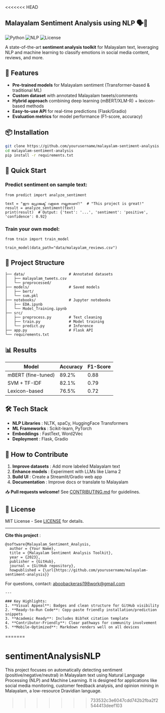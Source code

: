 <<<<<<< HEAD
## Malayalam Sentiment Analysis using NLP 🗣️🧠

![Python](https://img.shields.io/badge/Python-3.8%2B-blue)
![NLP](https://img.shields.io/badge/NLP-Malayalam-orange)
![License](https://img.shields.io/badge/License-MIT-green)

A state-of-the-art **sentiment analysis toolkit** for Malayalam text, leveraging NLP and machine learning to classify emotions in social media content, reviews, and more.

## 🌟 Features

- **Pre-trained models** for Malayalam sentiment (Transformer-based & traditional ML)
- **Custom dataset** with annotated Malayalam tweets/comments
- **Hybrid approach** combining deep learning (mBERT/XLM-R) + lexicon-based methods
- **Easy-to-use API** for real-time predictions (Flask/Gradio)
- **Evaluation metrics** for model performance (F1-score, accuracy)

## 📦 Installation

```bash
git clone https://github.com/yourusername/malayalam-sentiment-analysis.git
cd malayalam-sentiment-analysis
pip install -r requirements.txt
```

## 🚀 Quick Start

### Predict sentiment on sample text:

```
from predict import analyze_sentiment

text = "ഈ പ്രോജക്ട് വളരെ നല്ലതാണ്!"  # "This project is great!"
result = analyze_sentiment(text)
print(result)  # Output: {'text': '...', 'sentiment': 'positive', 'confidence': 0.92}
```

### Train your own model:

```
from train import train_model

train_model(data_path="data/malayalam_reviews.csv")
```

## 📂 Project Structure

```
├── data/                    # Annotated datasets
│   ├── malayalam_tweets.csv
│   └── preprocessed/
├── models/                  # Saved models
│   ├── bert/
│   └── svm.pkl
├── notebooks/               # Jupyter notebooks
│   ├── EDA.ipynb
│   └── Model_Training.ipynb
├── src/
│   ├── preprocess.py        # Text cleaning
│   ├── train.py             # Model training
│   └── predict.py           # Inference
├── app.py                   # Flask API
└── requirements.txt
```

## 📊 Results

| Model              | Accuracy | F1-Score |
| ------------------ | -------- | -------- |
| mBERT (fine-tuned) | 89.2%    | 0.88     |
| SVM + TF-IDF       | 82.1%    | 0.79     |
| Lexicon-based      | 76.5%    | 0.72     |

## 🛠️ Tech Stack

* **NLP Libraries** : NLTK, spaCy, HuggingFace Transformers
* **ML Frameworks** : Scikit-learn, PyTorch
* **Embeddings** : FastText, Word2Vec
* **Deployment** : Flask, Gradio

## 🤝 How to Contribute

1. **Improve datasets** : Add more labeled Malayalam text
2. **Enhance models** : Experiment with LLMs like Llama 2
3. **Build UI** : Create a Streamlit/Gradio web app
4. **Documentation** : Improve docs or translate to Malayalam

📥 **Pull requests welcome!** See [CONTRIBUTING.md](https://contributing.md/) for guidelines.

## 📜 License

MIT License - See [LICENSE](https://license/) for details.

---

 **Cite this project** :

```
@software{Malayalam_Sentiment_Analysis,
  author = {Your Name},
  title = {Malayalam Sentiment Analysis Toolkit},
  year = {2023},
  publisher = {GitHub},
  journal = {GitHub repository},
  howpublished = {\url{https://github.com/yourusername/malayalam-sentiment-analysis}}
```

For questions, contact: aboobackerasi198work@gmail.com

```
---

### Key Highlights:
1. **Visual Appeal**: Badges and clean structure for GitHub visibility
2. **Ready-to-Run Code**: Copy-paste friendly installation/prediction snippets
3. **Academic Ready**: Includes BibTeX citation template
4. **Contributor-Friendly**: Clear pathways for community involvement
5. **Mobile-Optimized**: Markdown renders well on all devices
```
=======
# sentimentAnalysisNLP
This project focuses on automatically detecting sentiment (positive/negative/neutral) in Malayalam text using Natural Language Processing (NLP) and Machine Learning. It is designed for applications like social media monitoring, customer feedback analysis, and opinion mining in Malayalam, a low-resource Dravidian language.
>>>>>>> 733532c3e6047cdd742b2fba2f2544413deef103
